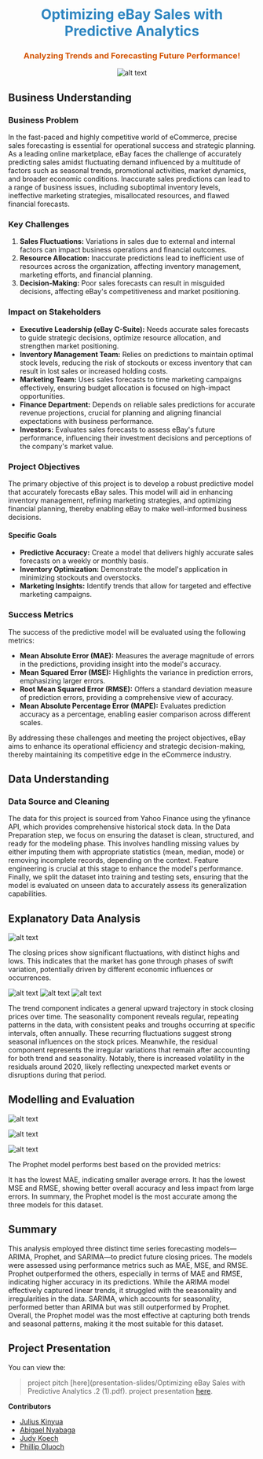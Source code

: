 <h1 style="text-align:center; color: #2E86C1;">Optimizing eBay Sales with Predictive Analytics</h1>
<h3 style="text-align:center; color: #D35400;">Analyzing Trends and Forecasting Future Performance!</h3>

<p align="center">
  <img src="images/eBay-prediction.jpg" alt="alt text" />
</p>


## Business Understanding

### Business Problem

In the fast-paced and highly competitive world of eCommerce, precise sales forecasting is essential for operational success and strategic planning. As a leading online marketplace, eBay faces the challenge of accurately predicting sales amidst fluctuating demand influenced by a multitude of factors such as seasonal trends, promotional activities, market dynamics, and broader economic conditions. Inaccurate sales predictions can lead to a range of business issues, including suboptimal inventory levels, ineffective marketing strategies, misallocated resources, and flawed financial forecasts.

### Key Challenges

1. **Sales Fluctuations:** Variations in sales due to external and internal factors can impact business operations and financial outcomes.
2. **Resource Allocation:** Inaccurate predictions lead to inefficient use of resources across the organization, affecting inventory management, marketing efforts, and financial planning.
3. **Decision-Making:** Poor sales forecasts can result in misguided decisions, affecting eBay's competitiveness and market positioning.

### Impact on Stakeholders

- **Executive Leadership (eBay C-Suite):** Needs accurate sales forecasts to guide strategic decisions, optimize resource allocation, and strengthen market positioning.
- **Inventory Management Team:** Relies on predictions to maintain optimal stock levels, reducing the risk of stockouts or excess inventory that can result in lost sales or increased holding costs.
- **Marketing Team:** Uses sales forecasts to time marketing campaigns effectively, ensuring budget allocation is focused on high-impact opportunities.
- **Finance Department:** Depends on reliable sales predictions for accurate revenue projections, crucial for planning and aligning financial expectations with business performance.
- **Investors:** Evaluates sales forecasts to assess eBay's future performance, influencing their investment decisions and perceptions of the company's market value.

### Project Objectives

The primary objective of this project is to develop a robust predictive model that accurately forecasts eBay sales. This model will aid in enhancing inventory management, refining marketing strategies, and optimizing financial planning, thereby enabling eBay to make well-informed business decisions.

#### Specific Goals

- **Predictive Accuracy:** Create a model that delivers highly accurate sales forecasts on a weekly or monthly basis.
- **Inventory Optimization:** Demonstrate the model's application in minimizing stockouts and overstocks.
- **Marketing Insights:** Identify trends that allow for targeted and effective marketing campaigns.

### Success Metrics

The success of the predictive model will be evaluated using the following metrics:

- **Mean Absolute Error (MAE):** Measures the average magnitude of errors in the predictions, providing insight into the model's accuracy.
- **Mean Squared Error (MSE):** Highlights the variance in prediction errors, emphasizing larger errors.
- **Root Mean Squared Error (RMSE):** Offers a standard deviation measure of prediction errors, providing a comprehensive view of accuracy.
- **Mean Absolute Percentage Error (MAPE):** Evaluates prediction accuracy as a percentage, enabling easier comparison across different scales.

By addressing these challenges and meeting the project objectives, eBay aims to enhance its operational efficiency and strategic decision-making, thereby maintaining its competitive edge in the eCommerce industry.

## Data Understanding
### Data Source and Cleaning
The data for this project is sourced from Yahoo Finance using the yfinance API, which provides comprehensive historical stock data.
In the Data Preparation step, we focus on ensuring the dataset is clean, structured, and ready for the modeling phase. This involves handling missing values by either imputing them with appropriate statistics (mean, median, mode) or removing incomplete records, depending on the context. Feature engineering is crucial at this stage to enhance the model's performance. Finally, we split the dataset into training and testing sets, ensuring that the model is evaluated on unseen data to accurately assess its generalization capabilities.

## Explanatory Data Analysis
![alt text](images/historical_moving_average.JPG)

The closing prices show significant fluctuations, with distinct highs and lows. This indicates that the market has gone through phases of swift variation, potentially driven by different economic influences or occurrences.

![alt text](images/trend.JPG)
![alt text](images/seasonal.JPG)
![alt text](images/residual.JPG)

The trend component indicates a general upward trajectory in stock closing prices over time. The seasonality component reveals regular, repeating patterns in the data, with consistent peaks and troughs occurring at specific intervals, often annually. These recurring fluctuations suggest strong seasonal influences on the stock prices. Meanwhile, the residual component represents the irregular variations that remain after accounting for both trend and seasonality. Notably, there is increased volatility in the residuals around 2020, likely reflecting unexpected market events or disruptions during that period.

## Modelling and Evaluation

![alt text](images/arima_actual_prices.JPG)

![alt text](images/sarima_model.JPG)

![alt text](images/prophet_model.JPG)

The Prophet model performs best based on the provided metrics:

It has the lowest MAE, indicating smaller average errors. It has the lowest MSE and RMSE, showing better overall accuracy and less impact from large errors. In summary, the Prophet model is the most accurate among the three models for this dataset.

## Summary
This analysis employed three distinct time series forecasting models—ARIMA, Prophet, and SARIMA—to predict future closing prices. The models were assessed using performance metrics such as MAE, MSE, and RMSE. Prophet outperformed the others, especially in terms of MAE and RMSE, indicating higher accuracy in its predictions. While the ARIMA model effectively captured linear trends, it struggled with the seasonality and irregularities in the data. SARIMA, which accounts for seasonality, performed better than ARIMA but was still outperformed by Prophet. Overall, the Prophet model was the most effective at capturing both trends and seasonal patterns, making it the most suitable for this dataset.


## Project Presentation

You can view the:
>project pitch [here](presentation-slides/Optimizing eBay Sales with Predictive Analytics .2 (1).pdf).
>project presentation [here](presentation-slides/eBay-Sales-forcast.pdf).


**Contributors**
- [Julius Kinyua](https://github.com/czarprocoder)
- [Abigael Nyabaga](https://github.com/Nyabaga)
- [Judy Koech](https://github.com/Judykoech)
- [Phillip Oluoch](https://github.com/OCHI-BUOY)



































